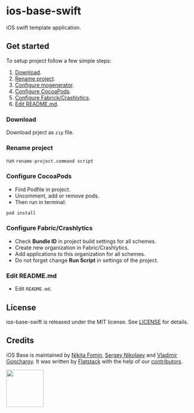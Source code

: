 # ios-base-swift

iOS swift template application.

## Get started

To setup project follow a few simple steps:
 1. [Download][1].
 2. [Rename project][2].
 3. [Configure mogenerator][3].
 4. [Configure CocoaPods][4].
 5. [Configure Fabrick/Crashlytics][5].
 6. [Edit README.md][6].

### Download
Download prject as `zip` file.

### Rename project
run `rename-project.command script`

### Configure CocoaPods
* Find Podfile in project.
* Uncomment, add or remove pods.
* Then run in terminal:

```sh
pod install
```

### Configure Fabric/Crashlytics
* Check **Bundle ID** in project build settings for all schemes.
* Create new organization in Fabric/Crashlytics.
* Add applications to this organization for all schemes.
* Do not forget change **Run Script** in settings of the project.

### Edit README.md
* Edit `README.md`.

## License
ios-base-swift is released under the MIT license. See [LICENSE][7] for details.

## Credits

iOS Base is maintained by [Nikita Fomin][8], [Sergey Nikolaev][9] and [Vladimir Goncharov][10].
It was written by [Flatstack][11] with the help of our
[contributors][12].

[<img src="http://www.flatstack.com/logo.svg" width="100"/>][13]

[1]:	#download
[2]:	#rename-project
[3]:	#configure-mogenerator
[4]:	#configure-cocoapods
[5]:	#configure-fabric-crashlytics
[6]:	#edit-readme-md
[7]:	LICENSE
[8]:	http://github.com/nikitafomin
[9]:	https://github.com/NikolaevSergey
[10]:	https://github.com/VladimirGoncharov
[11]:	http://www.flatstack.com
[12]:	https://github.com/fs/ios-base-swift/graphs/contributors
[13]:	http://www.flatstack.com
